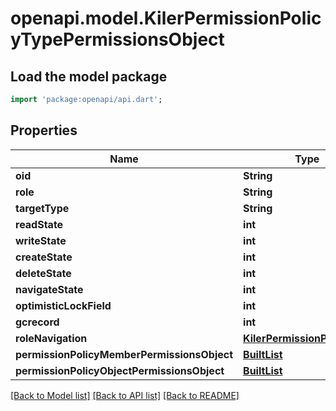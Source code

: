 # openapi.model.KilerPermissionPolicyTypePermissionsObject

## Load the model package
```dart
import 'package:openapi/api.dart';
```

## Properties
Name | Type | Description | Notes
------------ | ------------- | ------------- | -------------
**oid** | **String** |  | [optional] 
**role** | **String** |  | [optional] 
**targetType** | **String** |  | [optional] 
**readState** | **int** |  | [optional] 
**writeState** | **int** |  | [optional] 
**createState** | **int** |  | [optional] 
**deleteState** | **int** |  | [optional] 
**navigateState** | **int** |  | [optional] 
**optimisticLockField** | **int** |  | [optional] 
**gcrecord** | **int** |  | [optional] 
**roleNavigation** | [**KilerPermissionPolicyRole**](KilerPermissionPolicyRole.md) |  | [optional] 
**permissionPolicyMemberPermissionsObject** | [**BuiltList<KilerPermissionPolicyMemberPermissionsObject>**](KilerPermissionPolicyMemberPermissionsObject.md) |  | [optional] 
**permissionPolicyObjectPermissionsObject** | [**BuiltList<KilerPermissionPolicyObjectPermissionsObject>**](KilerPermissionPolicyObjectPermissionsObject.md) |  | [optional] 

[[Back to Model list]](../README.md#documentation-for-models) [[Back to API list]](../README.md#documentation-for-api-endpoints) [[Back to README]](../README.md)


